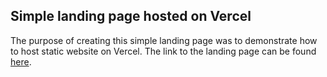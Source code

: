 ## Simple landing page hosted on Vercel

The purpose of creating this simple landing page was to demonstrate how to host static website on Vercel.  The link to the landing page can be found <a href="https://simple-landing-page-omega.vercel.app/">here</a>.
